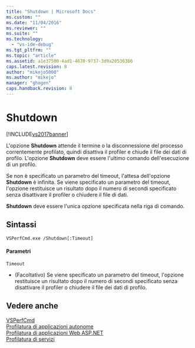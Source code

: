 ```yaml
---
title: "Shutdown | Microsoft Docs"
ms.custom: ""
ms.date: "11/04/2016"
ms.reviewer: ""
ms.suite: ""
ms.technology: 
  - "vs-ide-debug"
ms.tgt_pltfrm: ""
ms.topic: "article"
ms.assetid: a1e37500-4ad1-4670-9737-3d9a20536386
caps.latest.revision: 8
author: "mikejo5000"
ms.author: "mikejo"
manager: "ghogen"
caps.handback.revision: 8
---
```

# Shutdown
[!INCLUDE[vs2017banner](../code-quality/includes/vs2017banner.md)]

L'opzione **Shutdown** attende il termine o la disconnessione del processo correntemente profilato, quindi disattiva il profiler e chiude il file dei dati di profilo.  L'opzione **Shutdown** deve essere l'ultimo comando dell'esecuzione di un profilo.  
  
 Se non è specificato un parametro del timeout, l'attesa dell'opzione **Shutdown** è infinita.  Se viene specificato un parametro del timeout, l'opzione restituisce un risultato dopo il numero di secondi specificato senza disattivare il profiler o chiudere il file di dati.  
  
 **Shutdown** deve essere l'unica opzione specificata nella riga di comando.  
  
## Sintassi  
  
```  
VSPerfCmd.exe /Shutdown[:Timeout]  
```  
  
#### Parametri  
 `Timeout`  
 -   \(Facoltativo\) Se viene specificato un parametro del timeout, l'opzione restituisce un risultato dopo il numero di secondi specificato senza disattivare il profiler o chiudere il file dei dati di profilo.  
  
## Vedere anche  
 [VSPerfCmd](../profiling/vsperfcmd.md)   
 [Profilatura di applicazioni autonome](../profiling/command-line-profiling-of-stand-alone-applications.md)   
 [Profilatura di applicazioni Web ASP.NET](../profiling/command-line-profiling-of-aspnet-web-applications.md)   
 [Profilatura di servizi](../profiling/command-line-profiling-of-services.md)